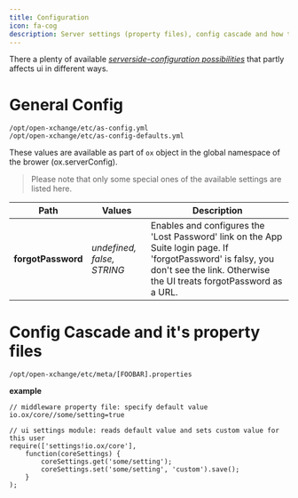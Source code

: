 ```yaml
---
title: Configuration
icon: fa-cog
description: Server settings (property files), config cascade and how they affect the ui
---
```


There a plenty of available *[serverside-configuration possibilities](https://documentation.open-xchange.com/latest/middleware/configuration/properties.html)* that partly affects ui in different ways.

# General Config

```
/opt/open-xchange/etc/as-config.yml
/opt/open-xchange/etc/as-config-defaults.yml
```

These values are available as part of ``ox`` object in the global namespace of the brower (ox.serverConfig).

> Please note that only some special ones of the available settings are listed here.

| Path | Values | Description |
|----------------------------------------|--------------------|--------------------------------------------------------------------------------------------------------------------------------------------------------------------------------------------------------------------------------------------------------------------------------------------------|
| **forgotPassword** | _undefined, false, STRING_ | Enables and configures the 'Lost Password' link on the App Suite login page. If 'forgotPassword' is falsy, you don't see the link. Otherwise the UI treats forgotPassword as a URL. |


# Config Cascade and it's property files

```
/opt/open-xchange/etc/meta/[FOOBAR].properties
```

**example**

```
// middleware property file: specify default value
io.ox/core//some/setting=true

// ui settings module: reads default value and sets custom value for this user
require(['settings!io.ox/core'],
    function(coreSettings) {
        coreSettings.get('some/setting');
        coreSettings.set('some/setting', 'custom').save();
    }
);
```
